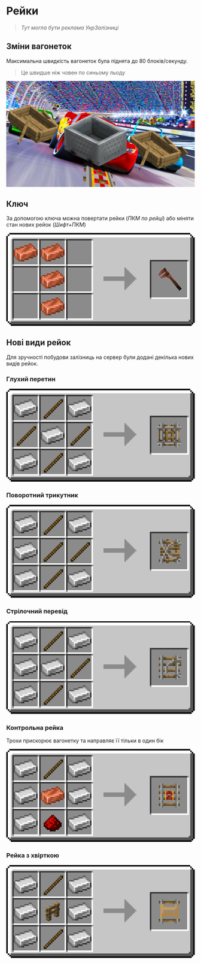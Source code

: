 # Рейки <!-- Рейхи -->

> *Тут могла бути реклама УкрЗалізниці*

## Зміни вагонеток
Максимальна швидкість вагонеток була піднята до 80 блоків/секунду.
>Це швидше ніж човен по синьому льоду

<center><img src="/public/images/mechanics/rails/rails-speed.png" alt="rail-speed"></img></center>

## Ключ
За допомогою ключа можна повертати рейки (*ПКМ по рейці*) або міняти стан нових рейок (*Шифт+ПКМ*)
<center><img src="/public/images/mechanics/rails/Wrench-craft.png" alt="Wrench-craft"></center>

## Нові види рейок
Для зручності побудови залізниць на сервер були додані декілька нових видів рейок.

### Глухий перетин <!--Junction rail-->

<center><img src="/public/images/mechanics/rails/Junction-rail.png" alt="Junction rail"></center>

### Поворотний трикутник <!--Wye rail-->

<center><img src="/public/images/mechanics/rails/Wye-rail.png" alt="Wye-rail"></center>

### Стрілочний перевід <!--Turnout rail-->

<center><img src="/public/images/mechanics/rails/Turnout-rail.png" alt="Turnout-rail"></center>

### Контрольна рейка <!--Control rail-->

Трохи прискорює вагонетку та направляє її тільки в один бік
<center><img src="/public/images/mechanics/rails/Control-rail.png" alt="Control-rail"></center>

### Рейка з хвірткою <!--Gate rail-->

<center><img src="/public/images/mechanics/rails/Gate-rail.png" alt="Gate-rail"></center>
